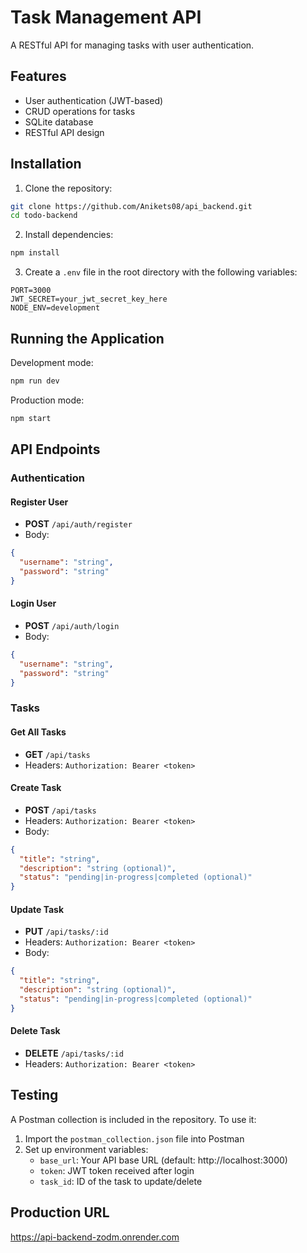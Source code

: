 # Task Management API

A RESTful API for managing tasks with user authentication.

## Features

- User authentication (JWT-based)
- CRUD operations for tasks
- SQLite database
- RESTful API design

## Installation

1. Clone the repository:

```bash
git clone https://github.com/Anikets08/api_backend.git
cd todo-backend
```

2. Install dependencies:

```bash
npm install
```

3. Create a `.env` file in the root directory with the following variables:

```
PORT=3000
JWT_SECRET=your_jwt_secret_key_here
NODE_ENV=development
```

## Running the Application

Development mode:

```bash
npm run dev
```

Production mode:

```bash
npm start
```

## API Endpoints

### Authentication

#### Register User

- **POST** `/api/auth/register`
- Body:

```json
{
  "username": "string",
  "password": "string"
}
```

#### Login User

- **POST** `/api/auth/login`
- Body:

```json
{
  "username": "string",
  "password": "string"
}
```

### Tasks

#### Get All Tasks

- **GET** `/api/tasks`
- Headers: `Authorization: Bearer <token>`

#### Create Task

- **POST** `/api/tasks`
- Headers: `Authorization: Bearer <token>`
- Body:

```json
{
  "title": "string",
  "description": "string (optional)",
  "status": "pending|in-progress|completed (optional)"
}
```

#### Update Task

- **PUT** `/api/tasks/:id`
- Headers: `Authorization: Bearer <token>`
- Body:

```json
{
  "title": "string",
  "description": "string (optional)",
  "status": "pending|in-progress|completed (optional)"
}
```

#### Delete Task

- **DELETE** `/api/tasks/:id`
- Headers: `Authorization: Bearer <token>`

## Testing

A Postman collection is included in the repository. To use it:

1. Import the `postman_collection.json` file into Postman
2. Set up environment variables:
   - `base_url`: Your API base URL (default: http://localhost:3000)
   - `token`: JWT token received after login
   - `task_id`: ID of the task to update/delete

## Production URL

https://api-backend-zodm.onrender.com
